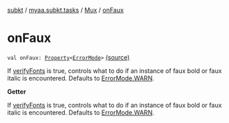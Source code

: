 [subkt](../../index.md) / [myaa.subkt.tasks](../index.md) / [Mux](index.md) / [onFaux](./on-faux.md)

# onFaux

`val onFaux: `[`Property`](https://docs.gradle.org/current/javadoc/org/gradle/api/provider/Property.html)`<`[`ErrorMode`](../-error-mode/index.md)`>` [(source)](https://github.com/Myaamori/SubKt/blob/0.1.13/src/main/kotlin/myaa/subkt/tasks/muxtask.kt#L644)

If [verifyFonts](../../myaa.subkt.tasks.utils/verify-fonts.md) is true, controls what to do if an instance of
faux bold or faux italic is encountered.
Defaults to [ErrorMode.WARN](../-error-mode/-w-a-r-n.md).

**Getter**

If [verifyFonts](../../myaa.subkt.tasks.utils/verify-fonts.md) is true, controls what to do if an instance of
faux bold or faux italic is encountered.
Defaults to [ErrorMode.WARN](../-error-mode/-w-a-r-n.md).


